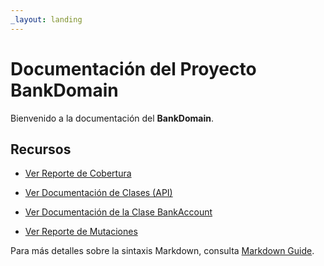 ```yaml
---
_layout: landing
---
```


# Documentación del Proyecto BankDomain

Bienvenido a la documentación del **BankDomain**.

## Recursos

- [Ver Reporte de Cobertura](./coverage/index.htm)

- [Ver Documentación de Clases (API)](./api/Bank.Domain.html)

- [Ver Documentación de la Clase BankAccount](./api/Bank.Domain.BankAccount.html)

- [Ver Reporte de Mutaciones](./mutacion/index.html)




Para más detalles sobre la sintaxis Markdown, consulta [Markdown Guide](http://daringfireball.net/projects/markdown/).